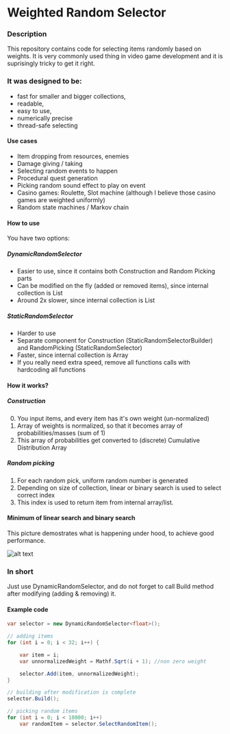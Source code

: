# Weighted Random Selector

### Description

This repository contains code for selecting items randomly based on weights.
It is very commonly used thing in video game development and it is suprisingly tricky to get it right.

### It was designed to be:

* fast for smaller and bigger collections, 
* readable,
* easy to use, 
* numerically precise
* thread-safe selecting

#### Use cases

* Item dropping from resources, enemies
* Damage giving / taking
* Selecting random events to happen
* Procedural quest generation
* Picking random sound effect to play on event
* Casino games: Roulette, Slot machine (although I believe those casino games are weighted uniformly)
* Random state machines / Markov chain

#### How to use

You have two options:

##### DynamicRandomSelector
* Easier to use, since it contains both Construction and Random Picking parts
* Can be modified on the fly (added or removed items), since internal collection is List
* Around 2x slower, since internal collection is List

##### StaticRandomSelector
* Harder to use
* Separate component for Construction (StaticRandomSelectorBuilder) and RandomPicking (StaticRandomSelector)
* Faster, since internal collection is Array
* If you really need extra speed, remove all functions calls with hardcoding all functions

#### How it works?

##### Construction

0. You input items, and every item has it's own weight (un-normalized)
1. Array of weights is normalized, so that it becomes array of probabilities/masses (sum of 1)
2. This array of probabilities get converted to (discrete) Cumulative Distribution Array

##### Random picking

1. For each random pick, uniform random number is generated
2. Depending on size of collection, linear or binary search is used to select correct index
3. This index is used to return item from internal array/list. 

#### Minimum of linear search and binary search

This picture demostrates what is happening under hood, to achieve good performance. 

![alt text](https://raw.githubusercontent.com/viliwonka/WeightedRandomSelector/master/Documentation/Complexity.png "Optimized search time")

### In short

Just use DynamicRandomSelector, and do not forget to call Build method after modifying (adding & removing) it. 

#### Example code

```csharp
var selector = new DynamicRandomSelector<float>();

// adding items
for (int i = 0; i < 32; i++) {

    var item = i;
    var unnormalizedWeight = Mathf.Sqrt(i + 1); //non zero weight

    selector.Add(item, unnormalizedWeight);
}

// building after modification is complete
selector.Build();

// picking random items
for (int i = 0; i < 10000; i++)
    var randomItem = selector.SelectRandomItem();

```
